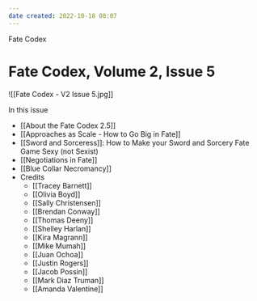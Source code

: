 ```yaml
---
date created: 2022-10-18 08:07
---
```


Fate Codex

# Fate Codex, Volume 2, Issue 5
![[Fate Codex - V2 Issue 5.jpg]]

In this issue

- [[About the Fate Codex 2.5]]
- [[Approaches as Scale - How to Go Big in Fate]]
- [[Sword and Sorceress]]:  How to Make your Sword and Sorcery Fate Game Sexy (not Sexist)
- [[Negotiations in Fate]]
- [[Blue Collar Necromancy]]
- Credits
	- [[Tracey Barnett]]
	- [[Olivia Boyd]]
	- [[Sally Christensen]]
	- [[Brendan Conway]]
	- [[Thomas Deeny]]
	- [[Shelley Harlan]]
	- [[Kira Magrann]]
	- [[Mike Mumah]]
	- [[Juan Ochoa]]
	- [[Justin Rogers]]
	- [[Jacob Possin]]
	- [[Mark Diaz Truman]]
	- [[Amanda Valentine]]

